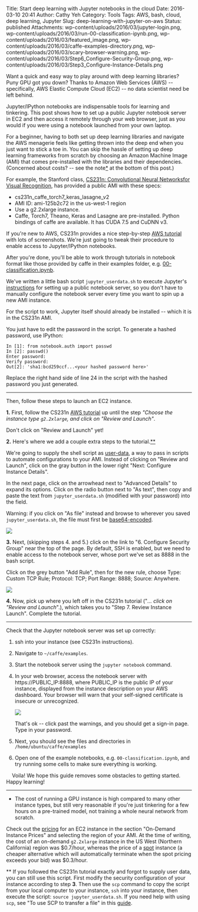 Title: Start deep learning with Jupyter notebooks in the cloud
Date: 2016-03-10 20:41
Author: Cathy Yeh
Category: Tools
Tags: AWS, bash, cloud, deep learning, Jupyter
Slug: deep-learning-with-jupyter-on-aws
Status: published
Attachments: wp-content/uploads/2016/03/jupyter-login.png, wp-content/uploads/2016/03/run-00-classification-ipynb.png, wp-content/uploads/2016/03/featured_image.png, wp-content/uploads/2016/03/caffe-examples-directory.png, wp-content/uploads/2016/03/scary-browser-warning.png, wp-content/uploads/2016/03/Step6_Configure-Security-Group.png, wp-content/uploads/2016/03/Step3_Configure-Instance-Details.png

Want a quick and easy way to play around with deep learning libraries? Puny GPU got you down? Thanks to Amazon Web Services (AWS) -- specifically, AWS Elastic Compute Cloud (EC2) -- no data scientist need be left behind.

Jupyter/IPython notebooks are indispensable tools for learning and tinkering. This post shows how to set up a public Jupyter notebook server in EC2 and then access it remotely through your web browser, just as you would if you were using a notebook launched from your own laptop.

For a beginner, having to both set up deep learning libraries and navigate the AWS menagerie feels like getting thrown into the deep end when you just want to stick a toe in. You can skip the hassle of setting up deep learning frameworks from scratch by choosing an Amazon Machine Image (AMI) that comes pre-installed with the libraries and their dependencies. (Concerned about costs? -- see the note[*](#note1) at the bottom of this post.)

For example, the Stanford class, [CS231n: Convolutional Neural Networksfor Visual Recognition](http://cs231n.stanford.edu/), has provided a public AMI with these specs:

-   cs231n_caffe_torch7_keras_lasagne_v2
-   AMI ID: ami-125b2c72 in the us-west-1 region
-   Use a g2.2xlarge instance.
-   Caffe, Torch7, Theano, Keras and Lasagne are pre-installed. Python bindings of caffe are available. It has CUDA 7.5 and CuDNN v3.

If you're new to AWS, CS231n provides a nice step-by-step [AWS tutorial](http://cs231n.github.io/aws-tutorial/) with lots of screenshots. We're just going to tweak their procedure to enable access to Jupyter/IPython notebooks.

After you're done, you'll be able to work through tutorials in notebook format like those provided by caffe in their examples folder, e.g. [00-classification.ipynb](http://nbviewer.jupyter.org/github/BVLC/caffe/blob/master/examples/00-classification.ipynb).

We've written a little bash script `jupyter_userdata.sh` to execute Jupyter's [instructions](http://jupyter-notebook.readthedocs.org/en/latest/public_server.html) for setting up a public notebook server, so you don't have to manually configure the notebook server every time you want to spin up a new AMI instance.

For the script to work, Jupyter itself should already be installed -- which it is in the CS231n AMI.

You just have to edit the password in the script. To generate a hashed password, use IPython:
```
In [1]: from notebook.auth import passwd
In [2]: passwd()
Enter password:
Verify password:
Out[2]: 'sha1:bcd259ccf...<your hashed password here>'
```

Replace the right hand side of line 24 in the script with the hashed password you just generated.

* * * * *

Then, follow these steps to launch an EC2 instance.

**1.** First, follow the CS231n [AWS tutorial](http://cs231n.github.io/aws-tutorial/) up until the step *"Choose the instance type `g2.2xlarge`, and click on "Review and Launch"*.

Don't click on "Review and Launch" yet!

**2.** Here's where we add a couple extra steps to the tutorial.[**](#note2)

We're going to supply the shell script as [user-data](http://docs.aws.amazon.com/AWSEC2/latest/UserGuide/user-data.html), a way to pass in scripts to automate configurations to your AMI. Instead of clicking on "Review and Launch", click on the gray button in the lower right "Next: Configure Instance Details".

In the next page, click on the arrowhead next to "Advanced Details" to expand its options. Click on the radio button next to "As text", then copy and paste the text from `jupyter_userdata.sh` (modified with your password) into the field.

Warning: if you click on "As file" instead and browse to wherever you saved `jupyter_userdata.sh`, the file must first be [base64-encoded](http://docs.aws.amazon.com/AWSEC2/latest/UserGuide/ec2-instance-metadata.html).

[![]({static}/wp-content/uploads/2016/03/Step3_Configure-Instance-Details.png)]({static}/wp-content/uploads/2016/03/Step3_Configure-Instance-Details.png)

**3.** Next, (skipping steps 4. and 5.) click on the link to "6. Configure Security Group" near the top of the page. By default, SSH is enabled, but we need to enable access to the notebook server, whose port we've set as 8888 in the bash script.

Click on the grey button "Add Rule", then for the new rule, choose Type: Custom TCP Rule; Protocol: TCP; Port Range: 8888; Source: Anywhere.

[![]({static}/wp-content/uploads/2016/03/Step6_Configure-Security-Group.png)]({static}/wp-content/uploads/2016/03/Step6_Configure-Security-Group.png)

**4.** Now, pick up where you left off in the CS231n tutorial ("*... click on "Review and Launch*".), which takes you to "Step 7. Review Instance Launch". Complete the tutorial.

* * * * *

Check that the Jupyter notebook server was set up correctly:

1.  ssh into your instance (see CS231n instructions).
2.  Navigate to `~/caffe/examples`.
3.  Start the notebook server using the `jupyter notebook` command.
4.  In your web browser, access the notebook server with https://PUBLIC_IP:8888, where PUBLIC_IP is the public IP of your instance, displayed from the instance description on your AWS dashboard. Your browser will warn that your self-signed certificate is insecure or unrecognized.

    [![]({static}/wp-content/uploads/2016/03/scary-browser-warning.png)]({static}/wp-content/uploads/2016/03/scary-browser-warning.png)

    That's ok -- click past the warnings, and you should get a sign-in page. Type in your password.

5.  Next, you should see the files and directories in `/home/ubuntu/caffe/examples`
6.  Open one of the example notebooks, e.g. `00-classification.ipynb`, and try running some cells to make sure everything is working.

   
Voila! We hope this guide removes some obstacles to getting started. Happy learning!

* * * * *

* The cost of running a GPU instance is high compared to many other instance types, but still very reasonable if you're just tinkering for a few hours on a pre-trained model, not training a whole neural network from scratch.

Check out the [pricing](https://aws.amazon.com/ec2/pricing/) for an EC2 instance in the section "On-Demand Instance Prices" and selecting the region of your AMI. At the time of writing, the cost of an on-demand `g2.2xlarge` instance in the US West (Northern California) region was $0.7/hour, whereas the price of a [spot](https://aws.amazon.com/ec2/spot/pricing/) instance (a cheaper alternative which will automatically terminate when the spot pricing exceeds your bid) was $0.3/hour.

** If you followed the CS231n tutorial exactly and forgot to supply user data, you can still use this script. First modify the security configuration of your instance according to step **3**. Then use the `scp` command to copy the script from your local computer to your instance, `ssh` into your instance, then execute the script: `source jupyter_userdata.sh`. If you need help with using `scp`, see "To use SCP to transfer a file" in this [guide](http://docs.aws.amazon.com/AWSEC2/latest/UserGuide/AccessingInstancesLinux.html).

  
